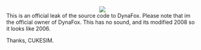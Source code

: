 <div style="text-align: center;"><img src="https://fontmeme.com/permalink/201029/c3e0bd2f893800aece83a5b220e48fdf.png" style="background-color: transparent;"></div>
This is an official leak of the source code to DynaFox. Please note that im the official owner of DynaFox. This has no sound, and its modified 2008 so it looks like 2006.

Thanks, CUKESIM.
